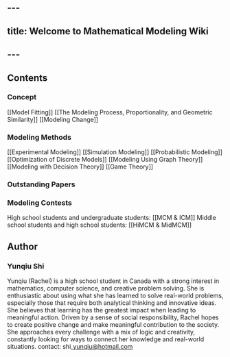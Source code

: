 ## ---

## title: Welcome to Mathematical Modeling Wiki

## ---



## Contents

### Concept

\[\[Model Fitting]]
\[\[The Modeling Process, Proportionality, and Geometric Similarity]]
\[\[Modeling Change]]

### Modeling Methods

\[\[Experimental Modeling]]
\[\[Simulation Modeling]]
\[\[Probabilistic Modeling]]
\[\[Optimization of Discrete Models]]
\[\[Modeling Using Graph Theory]]
\[\[Modeling with Decision Theory]]
\[\[Game Theory]]

### Outstanding Papers

### Modeling Contests

High school students and undergraduate students: \[\[MCM \& ICM]]
Middle school students and high school students: \[\[HiMCM \& MidMCM]]

## Author

### Yunqiu Shi

Yunqiu (Rachel) is a high school student in Canada with a strong interest in mathematics, computer science, and creative problem solving. She is enthusiastic about using what she has learned to solve real-world problems, especially those that require both analytical thinking and innovative ideas. She believes that learning has the greatest impact when leading to meaningful action. Driven by a sense of social responsibility, Rachel hopes to create positive change and make meaningful contribution to the society. She approaches every challenge with a mix of logic and creativity, constantly looking for ways to connect her knowledge and real-world situations.
contact: shi\_yunqiu@hotmail.com

